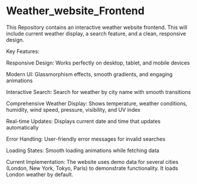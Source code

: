 # Weather_website_Frontend
This Repository contains an interactive weather website frontend. This will include current weather display, a search feature, and a clean, responsive design.


Key Features:

Responsive Design: Works perfectly on desktop, tablet, and mobile devices


Modern UI: Glassmorphism effects, smooth gradients, and engaging animations


Interactive Search: Search for weather by city name with smooth transitions


Comprehensive Weather Display: Shows temperature, weather conditions, humidity, wind speed, pressure, visibility, and UV index


Real-time Updates: Displays current date and time that updates automatically


Error Handling: User-friendly error messages for invalid searches


Loading States: Smooth loading animations while fetching data



Current Implementation:
The website uses demo data for several cities (London, New York, Tokyo, Paris) to demonstrate functionality. It loads London weather by default.
